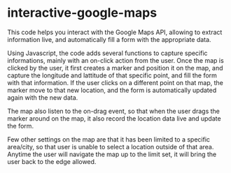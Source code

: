 # interactive-google-maps
This code helps you interact with the Google Maps API, allowing to extract information live, and automatically fill a form with the appropriate data.

Using Javascript, the code adds several functions to capture specific informations, mainly with an on-click action from the user.
Once the map is clicked by the user, it first creates a marker and position it on the map, and capture the longitude and lattitude of that specific point, and fill the form with that information.
If the user clicks on a different point on that map, the marker move to that new location, and the form is automatically updated again with the new data.

The map also listen to the on-drag event, so that when the user drags the marker around on the map, it also record the location data live and update the form.

Few other settings on the map are that it has been limited to a specific area/city, so that user is unable to select a location outside of that area. Anytime the user will navigate the map up to the limit set, it will bring the user back to the edge allowed.
